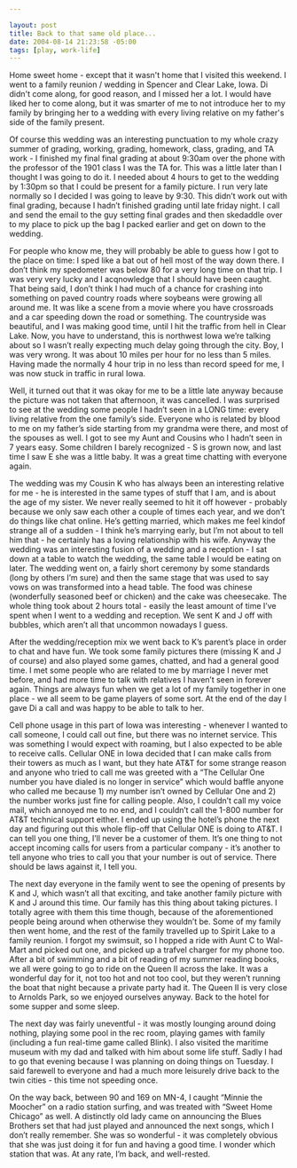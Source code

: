 ```yaml
--- 

layout: post
title: Back to that same old place...
date: 2004-08-14 21:23:58 -05:00
tags: [play, work-life]
---
```

Home sweet home - except that it wasn't home that I visited this weekend.  I went to a family reunion / wedding in Spencer and Clear Lake, Iowa.  Di didn't come along, for good reason, and I missed her a lot.  I would have liked her to come along, but it was smarter of me to not introduce her to my family by bringing her to a wedding with every living relative on my father's side of the family present.

<!--more-->

Of course this wedding was an interesting punctuation to my whole crazy summer of grading, working, grading, homework, class, grading, and TA work - I finished my final final grading at about 9:30am over the phone with the professor of the 1901 class I was the TA for. This was a little later than I thought I was going to do it. I needed about 4 hours to get to the wedding by 1:30pm so that I could be present for a family picture. I run very late normally so I decided I was going to leave by 9:30. This didn’t work out with final grading, because I hadn’t finished grading until late friday night. I call and send the email to the guy setting final grades and then skedaddle over to my place to pick up the bag I packed earlier and get on down to the wedding.

For people who know me, they will probably be able to guess how I got to the place on time: I sped like a bat out of hell most of the way down there. I don’t think my spedometer was below 80 for a very long time on that trip. I was very very lucky and I acqnowledge that I should have been caught. That being said, I don’t think I had much of a chance for crashing into something on paved country roads where soybeans were growing all around me. It was like a scene from a movie where you have crossroads and a car speeding down the road or something. The countryside was beautiful, and I was making good time, until I hit the traffic from hell in Clear Lake. Now, you have to understand, this is northwest Iowa we’re talking about so I wasn’t really expecting much delay going through the city. Boy, I was very wrong. It was about 10 miles per hour for no less than 5 miles. Having made the normally 4 hour trip in no less than record speed for me, I was now stuck in traffic in rural Iowa.

Well, it turned out that it was okay for me to be a little late anyway because the picture was not taken that afternoon, it was cancelled. I was surprised to see at the wedding some people I hadn’t seen in a LONG time: every living relative from the one family’s side. Everyone who is related by blood to me on my father’s side starting from my grandma were there, and most of the spouses as well. I got to see my Aunt and Cousins who I hadn’t seen in 7 years easy. Some children I barely recognized - S is grown now, and last time I saw E she was a little baby. It was a great time chatting with everyone again.

The wedding was my Cousin K who has always been an interesting relative for me - he is interested in the same types of stuff that I am, and is about the age of my sister. We never really seemed to hit it off however - probably because we only saw each other a couple of times each year, and we don’t do things like chat online. He’s getting married, which makes me feel kindof strange all of a sudden - I think he’s marrying early, but I’m not about to tell him that - he certainly has a loving relationship with his wife. Anyway the wedding was an interesting fusion of a wedding and a reception - I sat down at a table to watch the wedding, the same table I would be eating on later. The wedding went on, a fairly short ceremony by some standards (long by others I’m sure) and then the same stage that was used to say vows on was transformed into a head table. The food was chinese (wonderfully seasoned beef or chicken) and the cake was cheesecake. The whole thing took about 2 hours total - easily the least amount of time I’ve spent when I went to a wedding and reception. We sent K and J off with bubbles, which aren’t all that uncommon nowadays I guess.

After the wedding/reception mix we went back to K’s parent’s place in order to chat and have fun. We took some family pictures there (missing K and J of course) and also played some games, chatted, and had a general good time. I met some people who are related to me by marriage I never met before, and had more time to talk with relatives I haven’t seen in forever again. Things are always fun when we get a lot of my family together in one place - we all seem to be game players of some sort. At the end of the day I gave Di a call and was happy to be able to talk to her.

Cell phone usage in this part of Iowa was interesting - whenever I wanted to call someone, I could call out fine, but there was no internet service. This was something I would expect with roaming, but I also expected to be able to receive calls. Cellular ONE in Iowa decided that I can make calls from their towers as much as I want, but they hate AT&amp;T for some strange reason and anyone who tried to call me was greeted with a “The Cellular One number you have dialed is no longer in service” which would baffle anyone who called me because 1) my number isn’t owned by Cellular One and 2) the number works just fine for calling people. Also, I couldn’t call my voice mail, which annoyed me to no end, and I couldn’t call the 1-800 number for AT&amp;T technical support either. I ended up using the hotel’s phone the next day and figuring out this whole flip-off that Cellular ONE is doing to AT&amp;T. I can tell you one thing, I’ll never be a customer of them. It’s one thing to not accept incoming calls for users from a particular company - it’s another to tell anyone who tries to call you that your number is out of service. There should be laws against it, I tell you.

The next day everyone in the family went to see the opening of presents by K and J, which wasn’t all that exciting, and take another family picture with K and J around this time. Our family has this thing about taking pictures. I totally agree with them this time though, because of the aforementioned people being around when otherwise they wouldn’t be. Some of my family then went home, and the rest of the family travelled up to Spirit Lake to a family reunion. I forgot my swimsuit, so I hopped a ride with Aunt C to Wal-Mart and picked out one, and picked up a trafvel charger for my phone too. After a bit of swimming and a bit of reading of my summer reading books, we all were going to go to ride on the Queen II across the lake. It was a wonderful day for it, not too hot and not too cool, but they weren’t running the boat that night because a private party had it. The Queen II is very close to Arnolds Park, so we enjoyed ourselves anyway. Back to the hotel for some supper and some sleep.

The next day was fairly uneventful - it was mostly lounging around doing nothing, playing some pool in the rec room, playing games with family (including a fun real-time game called Blink). I also visited the maritime museum with my dad and talked with him about some life stuff. Sadly I had to go that evening because I was planning on doing things on Tuesday. I said farewell to everyone and had a much more leisurely drive back to the twin cities - this time not speeding once.

On the way back, between 90 and 169 on MN-4, I caught “Minnie the Moocher” on a radio station surfing, and was treated with “Sweet Home Chicago” as well. A distinctly old lady came on announcing the Blues Brothers set that had just played and announced the next songs, which I don’t really remember. She was so wonderful - it was completely obvious that she was just doing it for fun and having a good time. I wonder which station that was. At any rate, I’m back, and well-rested.
